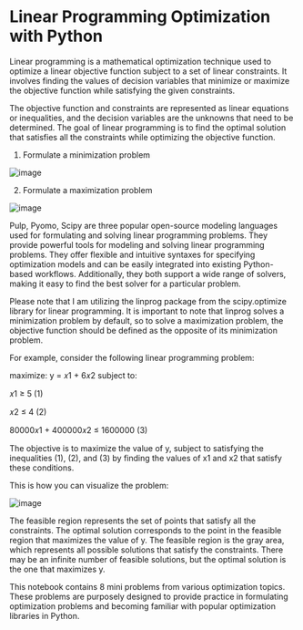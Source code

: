 # Linear Programming Optimization with Python

Linear programming is a mathematical optimization technique used to optimize a linear objective function subject to a set of linear constraints. It involves finding the values of decision variables that minimize or maximize the objective function while satisfying the given constraints.

The objective function and constraints are represented as linear equations or inequalities, and the decision variables are the unknowns that need to be determined. The goal of linear programming is to find the optimal solution that satisfies all the constraints while optimizing the objective function.

1. Formulate a minimization problem

![image](https://user-images.githubusercontent.com/86640902/222189793-6b3c76a5-a24f-4d5f-ad9a-e9142d2134a7.png)

2. Formulate a maximization problem

![image](https://user-images.githubusercontent.com/86640902/222189835-1f5d7fe1-5216-43b5-a4f8-55ca95cb6186.png)


Pulp, Pyomo, Scipy are three popular open-source modeling languages used for formulating and solving linear programming problems. They provide powerful tools for modeling and solving linear programming problems. They offer flexible and intuitive syntaxes for specifying optimization models and can be easily integrated into existing Python-based workflows. Additionally, they both support a wide range of solvers, making it easy to find the best solver for a particular problem.

Please note that I am utilizing the linprog package from the scipy.optimize library for linear programming. It is important to note that linprog solves a minimization problem by default, so to solve a maximization problem, the objective function should be defined as the opposite of its minimization problem.

For example, consider the following linear programming problem:

maximize: y = 𝑥1 + 6𝑥2 subject to:

𝑥1 ≥ 5 (1)

𝑥2 ≤ 4 (2)

80000𝑥1 + 400000𝑥2 ≤ 1600000 (3)

The objective is to maximize the value of y, subject to satisfying the inequalities (1), (2), and (3) by finding the values of x1 and x2 that satisfy these conditions.

This is how you can visualize the problem:

![image](https://user-images.githubusercontent.com/86640902/222184716-4b70b3aa-afe8-406f-8385-10abcb393f9f.png)

The feasible region represents the set of points that satisfy all the constraints. The optimal solution corresponds to the point in the feasible region that maximizes the value of y. The feasible region is the gray area, which represents all possible solutions that satisfy the constraints. There may be an infinite number of feasible solutions, but the optimal solution is the one that maximizes y.

This notebook contains 8 mini problems from various optimization topics. These problems are purposely designed to provide practice in formulating optimization problems and becoming familiar with popular optimization libraries in Python.
